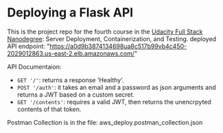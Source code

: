 # Deploying a Flask API

This is the project repo for the fourth course in the [Udacity Full Stack Nanodegree](https://www.udacity.com/course/full-stack-web-developer-nanodegree--nd004): Server Deployment, Containerization, and Testing.
deployed API endpoint: "https://a0d9b3874134698ua8c517b99vb4c450-2029012863.us-east-2.elb.amazonaws.com/"


API Documentaion:

- `GET '/'`: returns a response 'Healthy'. 
- `POST '/auth'`: it takes an email and a password as json arguments and returns a JWT based on a custom secret.
- `GET '/contents'`: requires a valid JWT, then returns the unencrpyted contents of that token. 

Postman Collection is in the file: aws_deploy.postman_collection.json
